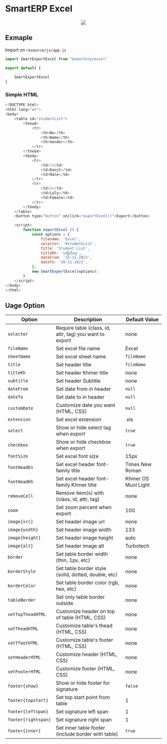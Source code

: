 # SmartERP Excel
<p align="center">
    <img src="https://img.shields.io/npm/dt/@smarterp/excel">
</p>

## Exmaple

Import on `resource/js/app.js`
```js
import SmartExportExcel from "@smarterp/excel"

export default {
    ...
    SmartExportExcel
}
```
### Simple HTML
```js
<!DOCTYPE html>
<html lang="en">
<body>
    <table id="studentList">
        <thead>
            <tr>
                <th>No</th>
                <th>Name</th>
                <th>Gender</th>
            </tr>
        </thead>
        <tbody>
            <tr>
                <td>1</td>
                <td>Danit</td>
                <td>Male</td>
            </tr>
            <tr>
                <td>2</td>
                <td>Lyly</td>
                <td>Female</td>
            </tr>
        </tbody>
    </table>
    <button type="button" onclick="exportExcel()">Export</button>

    <script>
        function exportExcel () {
            const options = {
                filename: 'Excel',
                selector: '#studentList',
                title: 'Student List',
                titleKh: 'បញ្ជីសិស្ស',
                dateFrom: '15-11-2023',
                dateTo: '30-11-2023',
            };
            new SmartExportExcel(options);
        }
    </script>
</body>
</html>
```

## Uage Option 

| Option | Description | Default Value |
| ------ | ------ | ------ |
| `selector` | Require table (class, id, attr, tag) you want to export | none
| `fileName` | Set excel file name | Excel
| `sheetName` | Set excel sheet name | `fileName`
| `title` | Set header title | `fileName`
| `titleKh` | Set header Khmer title | none
| `subtitle` | Set header Subtitle | none
| `dateFrom` | Set date from in header | `null`
| `dateTo` | Set date to in header | `null`
| `customDate` | Customize date you want (HTML, CSS) | `null`
| `extension` | Set excel extension | .xls
| `select` | Show or hide select tag when export | `true`
| `checkbox` | Show or hide checkbox when export | `true`
| `fontSize` | Set excel font size | 15px
| `fontHeadEn` | Set excel header font-family title | Times New Roman
| `fontHeadKh` | Set excel header font-family Khmer title | Khmer OS Muol Light
| `removeCell` | Remove item(s) with (class, id, attr, tag) | none
| `zoom` | Set zoom percent when export | 100
| `image{src}` | Set header image url | none
| `image{width}` | Set header image width | 133
| `image{height}` | Set header image height | auto
| `image{alt}` | Set header image alt | Turbotech
| `border` | Set table border width (thin, 1px, etc) | none
| `borderStyle` | Set table border style (solid, dotted, double, etc) | none
| `borderColor` | Set table border color (rgb, hex, etc) | none
| `tableBorder` | Set only table border outside | none
| `setTopTheadHTML` | Customize header on top of table (HTML, CSS) | none
| `setTheadHTML` | Customize table's thead (HTML, CSS) | none
| `setTfootHTML` | Customize table's footer (HTML, CSS) | none
| `setHeaderHTML` | Customize header (HTML, CSS) | none
| `setFooterHTML` | Customize footer (HTML, CSS) | none
| `footer{show}` | Show or hide footer for signature | `false`
| `footer{topstart}` | Set top start point from table | 1
| `footer{leftspan}` | Set signature left span | 1
| `footer{rightspan}` | Set signature right span | 1
| `footer{inner}` | Set inner table footer (include border with table) | `true`
